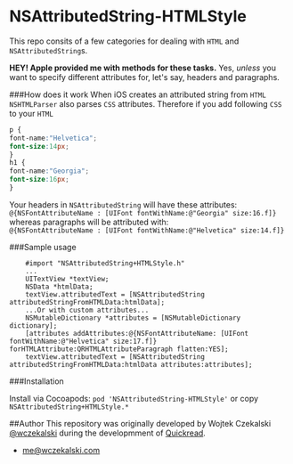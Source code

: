 NSAttributedString-HTMLStyle
============================

This repo consits of a few categories for dealing with `HTML` and `NSAttributedString`s. 

**HEY! Apple provided me with methods for these tasks.**
Yes, *unless* you want to specify different attributes for, let's say, headers and paragraphs.

###How does it work
When iOS creates an attributed string from `HTML` `NSHTMLParser` also parses `CSS` attributes. Therefore if you add following `CSS` to your `HTML`<br> 
```css
p {
font-name:"Helvetica";
font-size:14px;
}
h1 {
font-name:"Georgia";
font-size:16px;
}
```

Your headers in `NSAttributedString` will have these attributes: <br>`@{NSFontAttributeName : [UIFont fontWithName:@"Georgia" size:16.f]}` <br>
whereas paragraphs will be attributed with: <br>
`@{NSFontAttributeName : [UIFont fontWithName:@"Helvetica" size:14.f]}`

###Sample usage

```objc
	#import "NSAttributedString+HTMLStyle.h"
	...
	UITextView *textView;  
	NSData *htmlData;
	textView.attributedText = [NSAttributedString attributedStringFromHTMLData:htmlData];
	...Or with custom attributes...
	NSMutableDictionary *attributes = [NSMutableDictionary dictionary];
	[attributes addAttributes:@{NSFontAttributeName: [UIFont fontWithName:@"Helvetica" size:17.f]} forHTMLAttribute:QRHTMLAttributeParagraph flatten:YES];
	textView.attributedText = [NSAttributedString attributedStringFromHTMLData:htmlData attributes:attributes];
```

###Installation

Install via Cocoapods:
`pod 'NSAttributedString-HTMLStyle'`
or copy `NSAttributedString+HTMLStyle.*`

##Author
This repository was originally developed by Wojtek Czekalski [@wczekalski](http://twitter.com/wczekalski) during the developmment of [Quickread](http://quickreadapp.com).
* [me@wczekalski.com](mailto:me@wczekalski.com)
